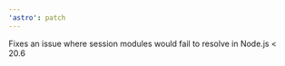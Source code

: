 ```yaml
---
'astro': patch
---
```


Fixes an issue where session modules would fail to resolve in Node.js < 20.6
